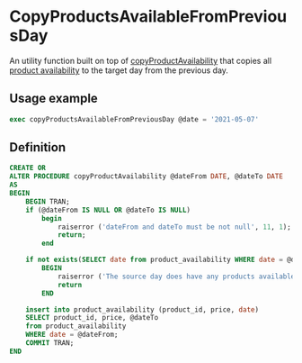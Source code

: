 # CopyProductsAvailableFromPreviousDay

An utility function built on top of [copyProductAvailability](copyProductAvailability) that copies all [product availability](../Tables/product_availability) to the target day from the previous day.


## Usage example

```sql
exec copyProductsAvailableFromPreviousDay @date = '2021-05-07'
```

## Definition

```sql
CREATE OR
ALTER PROCEDURE copyProductAvailability @dateFrom DATE, @dateTo DATE
AS
BEGIN
    BEGIN TRAN;
    if (@dateFrom IS NULL OR @dateTo IS NULL)
        begin
            raiserror ('dateFrom and dateTo must be not null', 11, 1);
            return;
        end

    if not exists(SELECT date from product_availability WHERE date = @dateFrom)
        BEGIN
            raiserror ('The source day does have any products available.', 11, 1)
            return
        END

    insert into product_availability (product_id, price, date)
    SELECT product_id, price, @dateTo
    from product_availability
    WHERE date = @dateFrom;
    COMMIT TRAN;
END
```
